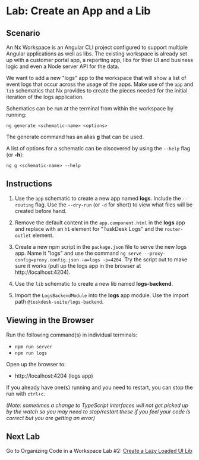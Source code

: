 # Lab: Create an App and a Lib

## Scenario
An Nx Workspace is an Angular CLI project configured to support multiple Angular applications as well as libs. The existing workspace is already set up with a customer portal app, a reporting app, libs for thier UI and business logic and even a Node server API for the data.

We want to add a new "logs" app to the workspace that will show a list of event logs that occur across the usage of the apps. Make use of the `app` and `lib` schematics that Nx provides to create the pieces needed for the initial iteration of the logs application.

Schematics can be run at the terminal from within the workspace by running:
```console
ng generate <schematic-name> <options>
```
The generate command has an alias **g** that can be used.

A list of options for a schematic can be discovered by using the `--help` flag (or **-h**):
```console
ng g <schematic-name> --help
```

## Instructions
1. Use the `app` schematic to create a new app named **logs**. Include the `--routing` flag. Use the `--dry-run` (or `-d` for short) to view what files will be created before hand.

1. Remove the default content in the `app.component.html` in the **logs** app and replace with an `h1` element for "TuskDesk Logs" and the `router-outlet` element.

1. Create a new npm script in the `package.json` file to serve the new logs app. Name it "logs" and use the command `ng serve --proxy-config=proxy.config.json -a=logs -p=4204`. Try the script out to make sure it works (pull up the logs app in the browser at http://localhost:4204).

1. Use the `lib` schematic to create a new lib named **logs-backend**.

1. Import the `LogsBackendModule` into the **logs** app module. Use the import path `@tuskdesk-suite/logs-backend`.

## Viewing in the Browser
Run the following command(s) in individual terminals:
- `npm run server`
- `npm run logs`

Open up the browser to:
- http://localhost:4204 (logs app)

If you already have one(s) running and you need to restart, you can stop the run with `ctrl+c`.

*(Note: sometimes a change to TypeScript interfaces will not get picked up by the watch so you may need to stop/restart these if you feel your code is correct but you are getting an error)*

## Next Lab
Go to Organizing Code in a Workspace Lab #2: [Create a Lazy Loaded UI Lib](lab-2.md)